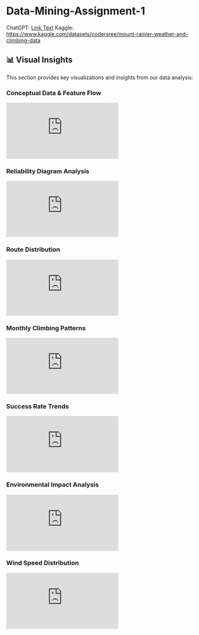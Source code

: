 # Data-Mining-Assignment-1
ChatGPT: [Link Text](https://github.com/darshlukkad/Data-Mining-1/blob/main/CRISM_DM_Assignment_1_DM.pdf)
Kaggle: https://www.kaggle.com/datasets/codersree/mount-rainier-weather-and-climbing-data

## 📊 Visual Insights

This section provides key visualizations and insights from our data analysis:

### Conceptual Data & Feature Flow
![Conceptual Data & Feature Flow](https://github.com/darshlukkad/Data-Mining-1/blob/main/README.md)

### Reliability Diagram Analysis
![Reliability Diagram](https://github.com/darshlukkad/Data-Mining-1/blob/main/README.md)

### Route Distribution
![Route Histogram](https://github.com/darshlukkad/Data-Mining-1/blob/main/README.md)

### Monthly Climbing Patterns
![Monthly Climb Attempts](https://github.com/darshlukkad/Data-Mining-1/blob/main/README.md)

### Success Rate Trends
![Success Rate vs Month](https://github.com/darshlukkad/Data-Mining-1/blob/main/README.md)

### Environmental Impact Analysis
![Temperature and Wind Speed Impact](https://github.com/darshlukkad/Data-Mining-1/blob/main/README.md)

### Wind Speed Distribution
![Wind Speed Histogram](https://github.com/darshlukkad/Data-Mining-1/blob/main/README.md)
